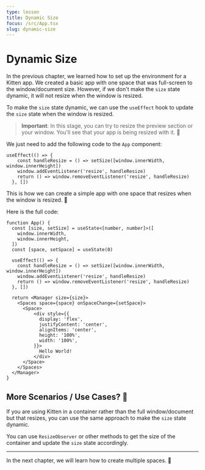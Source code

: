 ```yaml
---
type: lesson
title: Dynamic Size
focus: /src/App.tsx
slug: dynamic-size
---
```


# Dynamic Size

In the previous chapter, we learned how to set up the environment for a Kitten app. We created a basic app with one space that was full-screen to the window/document size. However, if we don't make the `size` state dynamic, it will not resize when the window is resized.

To make the `size` state dynamic, we can use the `useEffect` hook to update the `size` state when the window is resized.

> **Important**: In this stage, you can try to resize the preview section or your window. You'll see that your app is being resized with it. 🥳

We just need to add the following code to the `App` component:

```tsx
useEffect(() => {
    const handleResize = () => setSize([window.innerWidth, window.innerHeight])
    window.addEventListener('resize', handleResize)
    return () => window.removeEventListener('resize', handleResize)
  }, [])
```

This is how we can create a simple app with one space that resizes when the window is resized. 🥳

Here is the full code:

```tsx
function App() {
  const [size, setSize] = useState<[number, number]>([
    window.innerWidth,
    window.innerHeight,
  ])
  const [space, setSpace] = useState(0)

  useEffect(() => {
    const handleResize = () => setSize([window.innerWidth, window.innerHeight])
    window.addEventListener('resize', handleResize)
    return () => window.removeEventListener('resize', handleResize)
  }, [])

  return <Manager size={size}>
    <Spaces space={space} onSpaceChange={setSpace}>
      <Space>
          <div style={{
            display: 'flex',
            justifyContent: 'center',
            alignItems: 'center',
            height: '100%',
            width: '100%',
          }}>
            Hello World!
          </div>
      </Space>
    </Spaces>
  </Manager>
}
```

## More Scenarios / Use Cases? 🤔

If you are using Kitten in a container rather than the full window/document but that resizes, you can use the same approach to make the `size` state dynamic.

You can use `ResizeObserver` or other methods to get the size of the container and update the `size` state accordingly.

---

In the next chapter, we will learn how to create multiple spaces. 🚀
